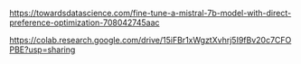  https://towardsdatascience.com/fine-tune-a-mistral-7b-model-with-direct-preference-optimization-708042745aac


https://colab.research.google.com/drive/15iFBr1xWgztXvhrj5I9fBv20c7CFOPBE?usp=sharing
